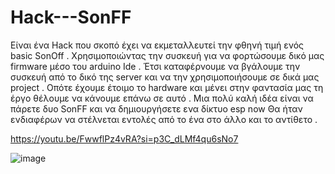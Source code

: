 # Hack---SonFF
Είναι ένα Hack που σκοπό έχει να εκμεταλλευτεί την φθηνή τιμή ενός basic SonOff .
Χρησιμοποιώντας την συσκευή για να φορτώσουμε δικό μας firmware μέσο του arduino Ide .
Έτσι καταφέρνουμε να βγάλουμε την συσκευή από το δικό της server και να την χρησιμοποιήσουμε σε δικά μας project .
Οπότε έχουμε έτοιμο το hardware και μένει στην φαντασία μας τη έργο θέλουμε να κάνουμε επάνω σε αυτό .
Μια πολύ καλή ιδέα είναι να πάρετε δυο SonFF και να δημιουργήσετε ενα δίκτυο esp now 
Θα ήταν ενδιαφέρων να στέλνεται εντολές από το ένα στο άλλο και το αντίθετο .

https://youtu.be/FwwflPz4vRA?si=p3C_dLMf4qu6sNo7

![image](https://github.com/bkotoulas/Hack---SonFF/assets/46839502/a4e722d0-0fba-449c-8917-228efb724ee0)
